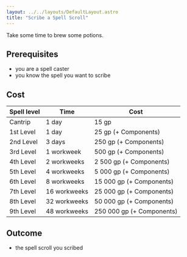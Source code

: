```yaml
---
layout: ../../layouts/DefaultLayout.astro
title: "Scribe a Spell Scroll"
---
```


Take some time to brew some potions.

## Prerequisites

- you are a spell caster
- you know the spell you want to scribe

## Cost

| Spell level | Time         | Cost                      |
| ----------- | ------------ | ------------------------- |
| Cantrip     | 1 day        | 15 gp                     |
| 1st Level   | 1 day        | 25 gp (+ Components)      |
| 2nd Level   | 3 days       | 250 gp (+ Components)     |
| 3rd Level   | 1 workweek   | 500 gp (+ Components)     |
| 4th Level   | 2 workweeks  | 2 500 gp (+ Components)   |
| 5th Level   | 4 workweeks  | 5 000 gp (+ Components)   |
| 6th Level   | 8 workweeks  | 15 000 gp (+ Components)  |
| 7th Level   | 16 workweeks | 25 000 gp (+ Components)  |
| 8th Level   | 32 workweeks | 50 000 gp (+ Components)  |
| 9th Level   | 48 workweeks | 250 000 gp (+ Components) |

## Outcome

- the spell scroll you scribed
